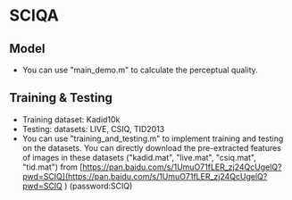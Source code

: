 # SCIQA

## Model

* You can use "main_demo.m" to calculate the perceptual quality.

## Training & Testing

* Training dataset: Kadid10k
* Testing: datasets: LIVE, CSIQ, TID2013
* You can use "training_and_testing.m" to implement training and testing on the datasets. You can directly download the pre-extracted features of images in these datasets ("kadid.mat", "live.mat", "csiq.mat", "tid.mat") from <a href="">[https://pan.baidu.com/s/1UmuO71fLER_zj24QcUgelQ?pwd=SCIQ](https://pan.baidu.com/s/1UmuO71fLER_zj24QcUgelQ?pwd=SCIQ )</a> (password:SCIQ)
